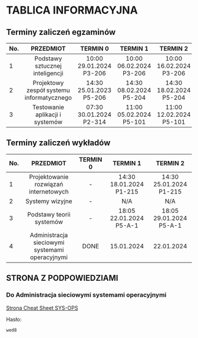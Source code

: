# TABLICA INFORMACYJNA
## Terminy zaliczeń egzaminów
No.| PRZEDMIOT | TERMIN 0 | TERMIN 1 | TERMIN 2
---|:---:|:---:|:---:|:---:
1  |Podstawy sztucznej inteligencji| 10:00 29.01.2024 P3-206 | 10:00 06.02.2024 P3-206 | 10:00 16.02.2024 P3-206
2  |Projektowy zespół systemu informatycznego| 14:30 25.01.2023 P5-206 | 14:30 08.02.2024 P5-204 | 14:30 18.02.2024 P5-204
3  |Testowanie aplikacji i systemów| 07:30 30.01.2024 P2-314 | 11:00 05.02.2024 P5-101 | 11:00 12.02.2024 P5-101
## Terminy zaliczeń wykładów
No.| PRZEDMIOT | TERMIN 0 | TERMIN 1 | TERMIN 2
---|:---:|:---:|:---:|:---:
1  |Projektowanie rozwiązań internetowych| - | 14:30 18.01.2024 P1-215 | 14:30 25.01.2024 P1-215
2  |Systemy wizyjne| - | N/A | N/A
3  |Podstawy teorii systemów| - | 18:05 22.01.2024 P5-A-1 | 18:05 29.01.2024 P5-A-1
4  |Administracja sieciowymi systemami operacyjnymi| DONE | 15.01.2024 | 22.01.2024

## STRONA Z PODPOWIEDZIAMI
### Do Administracja sieciowymi systemami operacyjnymi
[Strona Cheat Sheet SYS-OPS](https://week-end-development.github.io/WED/sys-ops.html)

Hasło:
```txt
wed8
```
